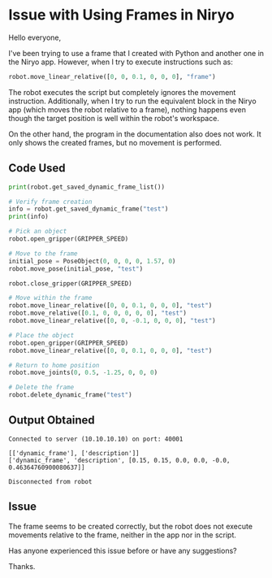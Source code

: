 # Issue with Using Frames in Niryo  

Hello everyone,

I've been trying to use a frame that I created with Python and another one in the Niryo app. However, when I try to execute instructions such as:

```python
robot.move_linear_relative([0, 0, 0.1, 0, 0, 0], "frame")
```

The robot executes the script but completely ignores the movement instruction. Additionally, when I try to run the equivalent block in the Niryo app (which moves the robot relative to a frame), nothing happens even though the target position is well within the robot's workspace.

On the other hand, the program in the documentation also does not work. It only shows the created frames, but no movement is performed.

## Code Used

```python
print(robot.get_saved_dynamic_frame_list())

# Verify frame creation
info = robot.get_saved_dynamic_frame("test")
print(info)

# Pick an object
robot.open_gripper(GRIPPER_SPEED)

# Move to the frame
initial_pose = PoseObject(0, 0, 0, 0, 1.57, 0)
robot.move_pose(initial_pose, "test")

robot.close_gripper(GRIPPER_SPEED)

# Move within the frame
robot.move_linear_relative([0, 0, 0.1, 0, 0, 0], "test")
robot.move_relative([0.1, 0, 0, 0, 0, 0], "test")
robot.move_linear_relative([0, 0, -0.1, 0, 0, 0], "test")

# Place the object
robot.open_gripper(GRIPPER_SPEED)
robot.move_linear_relative([0, 0, 0.1, 0, 0, 0], "test")

# Return to home position
robot.move_joints(0, 0.5, -1.25, 0, 0, 0)

# Delete the frame
robot.delete_dynamic_frame("test")
```

## Output Obtained

```
Connected to server (10.10.10.10) on port: 40001

[['dynamic_frame'], ['description']]
['dynamic_frame', 'description', [0.15, 0.15, 0.0, 0.0, -0.0, 0.46364760900080637]]

Disconnected from robot
```

## Issue

The frame seems to be created correctly, but the robot does not execute movements relative to the frame, neither in the app nor in the script.

Has anyone experienced this issue before or have any suggestions?

Thanks.